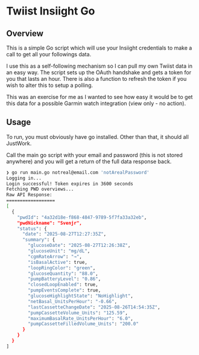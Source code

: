 # Twiist Insiight Go

## Overview

This is a simple Go script which will use your Insiight credentials to make a call to get all your followings data.

I use this as a self-following mechanism so I can pull my own Twiist data in an easy way. The script sets up the OAuth handshake and gets a token for you that lasts an hour. There is also a function to refresh the token if you wish to alter this to setup a polling.

This was an exercise for me as I wanted to see how easy it would be to get this data for a possible Garmin watch integration (view only - no action).


## Usage
To run, you must obviously have go installed. Other than that, it should all JustWork.

Call the main go script with your email and password (this is not stored anywhere) and you will get a return of the full data response back.

```bash
❯ go run main.go notreal@email.com 'notArealPassword'
Logging in...
Login successful! Token expires in 3600 seconds
Fetching PWD overviews...
Raw API Response:
==================
[
  {
    "pwdId": "4a32d18e-f868-4847-9789-5f7fa33a32eb",
    "pwdNickname": "Svenjr",
    "status": {
      "date": "2025-08-27T12:27:35Z",
      "summary": {
        "glucoseDate": "2025-08-27T12:26:38Z",
        "glucoseUnit": "mg/dL",
        "cgmRateArrow": "→",
        "isBasalActive": true,
        "loopRingColor": "green",
        "glucoseQuantity": "88.0",
        "pumpBatteryLevel": "0.86",
        "closedLoopEnabled": true,
        "pumpEventsComplete": true,
        "glucoseHighlightState": "NoHighlight",
        "netBasal_UnitsPerHour": "-0.66",
        "lastCassetteChangeDate": "2025-08-26T14:54:35Z",
        "pumpCassetteVolume_Units": "125.59",
        "maximumBasalRate_UnitsPerHour": "6.0",
        "pumpCassetteFilledVolume_Units": "200.0"
      }
    }
  }
]
```
